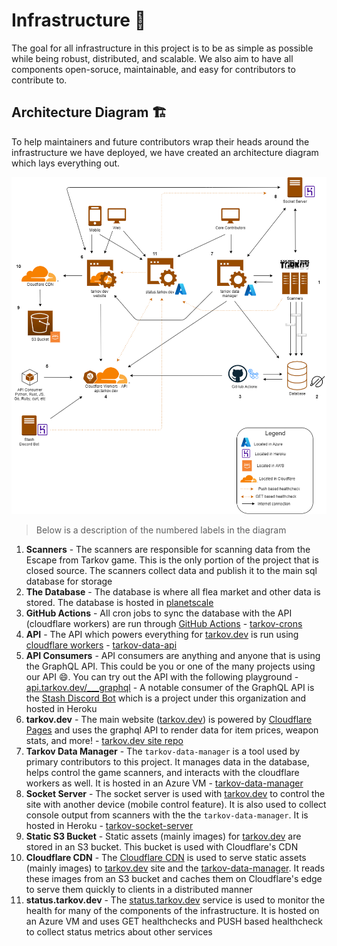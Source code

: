 # Infrastructure 🧱

The goal for all infrastructure in this project is to be as simple as possible while being robust, distributed, and scalable. We also aim to have all components open-soruce, maintainable, and easy for contributors to contribute to.

## Architecture Diagram 🏗️

To help maintainers and future contributors wrap their heads around the infrastructure we have deployed, we have created an architecture diagram which lays everything out.

![diagram](assets/the-hideout.png)

> Below is a description of the numbered labels in the diagram

1. **Scanners** - The scanners are responsible for scanning data from the Escape from Tarkov game. This is the only portion of the project that is closed source. The scanners collect data and publish it to the main sql database for storage
1. **The Database** - The database is where all flea market and other data is stored. The database is hosted in [planetscale](https://planetscale.com/)
1. **GitHub Actions** - All cron jobs to sync the database with the API (cloudflare workers) are run through [GitHub Actions](https://github.com/features/actions) - [tarkov-crons](https://github.com/the-hideout/tarkov-crons)
1. **API** - The API which powers everything for [tarkov.dev](https://tarkov.dev) is run using [cloudflare workers](https://workers.cloudflare.com/) - [tarkov-data-api](https://github.com/the-hideout/tarkov-data-api)
1. **API Consumers** - API consumers are anything and anyone that is using the GraphQL API. This could be you or one of the many projects using our API 😄. You can try out the API with the following playground - [api.tarkov.dev/___graphql](https://api.tarkov.dev/___graphql) - A notable consumer of the GraphQL API is the [Stash Discord Bot](https://github.com/the-hideout/stash) which is a project under this organization and hosted in Heroku
1. **tarkov.dev** - The main website ([tarkov.dev](https://tarkov.dev)) is powered by [Cloudflare Pages](https://pages.cloudflare.com/) and uses the graphql API to render data for item prices, weapon stats, and more! - [tarkov.dev site repo](https://github.com/the-hideout/tarkov-tools)
1. **Tarkov Data Manager** - The `tarkov-data-manager` is a tool used by primary contributors to this project. It manages data in the database, helps control the game scanners, and interacts with the cloudflare workers as well. It is hosted in an Azure VM - [tarkov-data-manager](https://github.com/the-hideout/tarkov-data-manager)
1. **Socket Server** - The socket server is used with [tarkov.dev](https://tarkov.dev) to control the site with another device (mobile control feature). It is also used to collect console output from scanners with the the `tarkov-data-manager`. It is hosted in Heroku - [tarkov-socket-server](https://github.com/the-hideout/tarkov-socket-server)
1. **Static S3 Bucket** - Static assets (mainly images) for [tarkov.dev](https://tarkov.dev) are stored in an S3 bucket. This bucket is used with Cloudflare's CDN
1. **Cloudflare CDN** - The [Cloudflare CDN](https://www.cloudflare.com/cdn/) is used to serve static assets (mainly images) to [tarkov.dev](https://tarkov.dev) site and the [tarkov-data-manager](https://github.com/the-hideout/tarkov-data-manager). It reads these images from an S3 bucket and caches them on Cloudflare's edge to serve them quickly to clients in a distributed manner
1. **status.tarkov.dev** - The [status.tarkov.dev](https://status.tarkov.dev/) service is used to monitor the health for many of the components of the infrastructure. It is hosted on an Azure VM and uses GET healthchecks and PUSH based healthcheck to collect status metrics about other services
